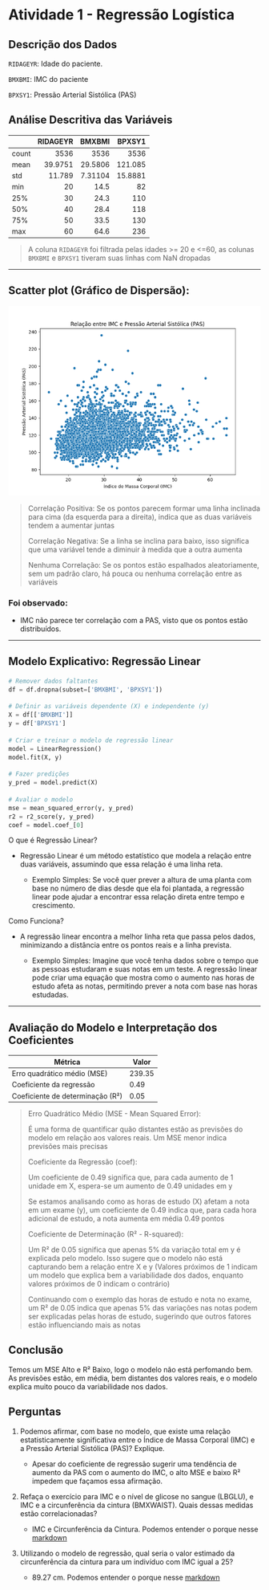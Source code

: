 # Atividade 1 - Regressão Logística

## Descrição dos Dados
`RIDAGEYR`: Idade do paciente.

`BMXBMI`: IMC do paciente

`BPXSY1`: Pressão Arterial Sistólica (PAS)


## Análise Descritiva das Variáveis

|       |   RIDAGEYR |     BMXBMI |    BPXSY1 |
|:------|-----------:|-----------:|----------:|
| count |  3536      | 3536       | 3536      |
| mean  |    39.9751 |   29.5806  |  121.085  |
| std   |    11.789  |    7.31104 |   15.8881 |
| min   |    20      |   14.5     |   82      |
| 25%   |    30      |   24.3     |  110      |
| 50%   |    40      |   28.4     |  118      |
| 75%   |    50      |   33.5     |  130      |
| max   |    60      |   64.6     |  236      |

> A coluna `RIDAGEYR` foi filtrada pelas idades >= 20 e <=60, as colunas `BMXBMI` e `BPXSY1` tiveram suas linhas com NaN dropadas


---

## Scatter plot (Gráfico de Dispersão):
![imc_pas](images/scatterplot_BMI_PAS.png)

> Correlação Positiva: Se os pontos parecem formar uma linha inclinada para cima (da esquerda para a direita), indica que as duas variáveis tendem a aumentar juntas
>
> Correlação Negativa: Se a linha se inclina para baixo, isso significa que uma variável tende a diminuir à medida que a outra aumenta
>
> Nenhuma Correlação: Se os pontos estão espalhados aleatoriamente, sem um padrão claro, há pouca ou nenhuma correlação entre as variáveis

### Foi observado:

* IMC não parece ter correlação com a PAS, visto que os pontos estão distribuídos.


---

## Modelo Explicativo: Regressão Linear

```python
# Remover dados faltantes
df = df.dropna(subset=['BMXBMI', 'BPXSY1'])

# Definir as variáveis dependente (X) e independente (y)
X = df[['BMXBMI']]
y = df['BPXSY1']

# Criar e treinar o modelo de regressão linear
model = LinearRegression()
model.fit(X, y)

# Fazer predições
y_pred = model.predict(X)

# Avaliar o modelo
mse = mean_squared_error(y, y_pred)
r2 = r2_score(y, y_pred)
coef = model.coef_[0]
```

O que é Regressão Linear?

* Regressão Linear é um método estatístico que modela a relação entre duas variáveis, assumindo que essa relação é uma linha reta. 
    
    * Exemplo Simples: Se você quer prever a altura de uma planta com base no número de dias desde que ela foi plantada, a regressão linear pode ajudar a encontrar essa relação direta entre tempo e crescimento.

Como Funciona?

* A regressão linear encontra a melhor linha reta que passa pelos dados, minimizando a distância entre os pontos reais e a linha prevista.

    * Exemplo Simples: Imagine que você tenha dados sobre o tempo que as pessoas estudaram e suas notas em um teste. A regressão linear pode criar uma equação que mostra como o aumento nas horas de estudo afeta as notas, permitindo prever a nota com base nas horas estudadas.


---

## Avaliação do Modelo e Interpretação dos Coeficientes

| Métrica                        | Valor   |
|-------------------------------|---------|
| Erro quadrático médio (MSE)   | 239.35  |
| Coeficiente da regressão      | 0.49 |
| Coeficiente de determinação (R²) | 0.05  |

> Erro Quadrático Médio (MSE - Mean Squared Error):
>
> É uma forma de quantificar quão distantes estão as previsões do modelo em relação aos valores reais. Um MSE menor indica previsões mais precisas
>
> Coeficiente da Regressão (coef):
>
> Um coeficiente de 0.49 significa que, para cada aumento de 1 unidade em X, espera-se um aumento de 0.49 unidades em y
>
> Se estamos analisando como as horas de estudo (X) afetam a nota em um exame (y), um coeficiente de 0.49 indica que, para cada hora adicional de estudo, a nota aumenta em média 0.49 pontos
>
> Coeficiente de Determinação (R² - R-squared):
>
> Um R² de 0.05 significa que apenas 5% da variação total em y é explicada pelo modelo. Isso sugere que o modelo não está capturando bem a relação entre X e y (Valores próximos de 1 indicam um modelo que explica bem a variabilidade dos dados, enquanto valores próximos de 0 indicam o contrário)
>
> Continuando com o exemplo das horas de estudo e nota no exame, um R² de 0.05 indica que apenas 5% das variações nas notas podem ser explicadas pelas horas de estudo, sugerindo que outros fatores estão influenciando mais as notas

## Conclusão

Temos um MSE Alto e R² Baixo, logo o modelo não está perfomando bem. As previsões estão, em média, bem distantes dos valores reais, e o modelo explica muito pouco da variabilidade nos dados.

## Perguntas

1. Podemos afirmar, com base no modelo, que existe uma relação estatisticamente significativa entre o Índice de Massa Corporal (IMC) e a Pressão Arterial Sistólica (PAS)? Explique.

    * Apesar do coeficiente de regressão sugerir uma tendência de aumento da PAS com o aumento do IMC, o alto MSE e baixo R² impedem que façamos essa afirmação.

2. Refaça o exercício para IMC e o nível de glicose no sangue (LBGLU), e IMC e a circunferência da cintura (BMXWAIST). Quais dessas medidas estão correlacionadas?

    * IMC e Circunferência da Cintura. Podemos entender o porque nesse [markdown](https://github.com/mfollypp/Machine-Learning-for-Healthcare/blob/master/Atividade%202/atividade2_bmi_glu_waist.md#foi-observado-1)

3. Utilizando o modelo de regressão, qual seria o valor estimado da circunferência da cintura para um indivíduo com IMC igual a 25?

    * 89.27 cm. Podemos entender o porque nesse [markdown](https://github.com/mfollypp/Machine-Learning-for-Healthcare/blob/master/Atividade%202/atividade2_bmi_glu_waist.md#estimando-bmxwaist-para-um-bmxbmi-espec%C3%ADfico)